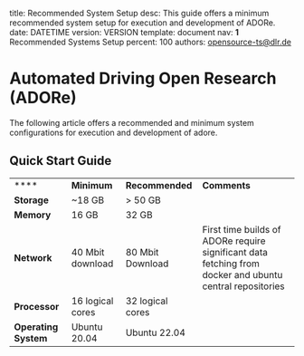 title:      Recommended System Setup
desc:       This guide offers a minimum recommended system setup for execution and development of ADORe.
date:       DATETIME
version:    VERSION
template:   document
nav:        __1__ Recommended Systems Setup
percent:    100
authors:    opensource-ts@dlr.de

# Automated Driving Open Research (ADORe)
The following article offers a recommended and minimum system configurations for execution and development of adore.


## Quick Start Guide

|               |                  |                  |                                                                                                          |
|---------------|------------------|------------------|----------------------------------------------------------------------------------------------------------|
| ****          | **Minimum**      | **Recommended**  | **Comments**                                                                                             |
| **Storage**   | ~18 GB           | > 50 GB          |                                                                                                          |
| **Memory**    | 16 GB            | 32 GB            |                                                                                                          |
| **Network**   | 40 Mbit download | 80 Mbit Download | First time builds of ADORe require significant data fetching from docker and ubuntu central repositories |
| **Processor** | 16 logical cores | 32 logical cores |                                                                                                          |
| **Operating System**          | Ubuntu 20.04        | Ubuntu 22.04                |   


